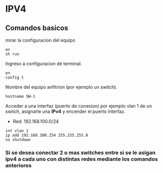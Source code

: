 # IPV4

## Comandos basicos
mirar la configuracion del equipo
```
en
sh run
```
Ingreso a configuracion de terminal.
```
en
config t
```
Nombre del equipo anfitrion (por ejemplo un switch).
```
hostname SW-1
```
Acceder a una interfaz (puerto de conexion) por ejemplo vlan 1 de un switch, asignarle una **IPv4** y encender el puerto interfaz.
- Red: 192.168.100.0/24
```
int vlan 1
ip add 192.168.100.254 255.255.255.0
no shutdown
```
### Si se desea conectar 2 o mas switches entre si se le asigan ipv4 a cada uno con distintas redes mediante los comandos anteriores